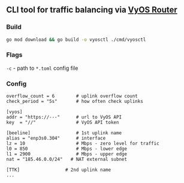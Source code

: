 ## CLI tool for traffic balancing via [VyOS Router](https://vyos.io/vyos-router)

### Build

```bash
go mod download && go build -o vyosctl ./cmd/vyosctl
```
### Flags
`-c` <config file path> - path to `*.toml` config file
### Config

```
overflow_count = 6        # uplink overflow count
check_period = "5s"       # how often check uplinks

[vyos]
addr = "https://---"      # url to VyOS API
key  = "//"               # VyOS API token

[beeline]                 # 1st uplink name
alias = "enp3s0.304"      # interface
lz = 10                   # Mbps - zero level for traffic
l0 = 850                  # Mbps - lower edge
l1 = 2900                 # Mbps - upper edge
nat = "185.46.0.0/24"   # NAT external subnet

[TTK]                 # 2nd uplink name
...
```
